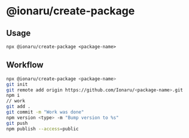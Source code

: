 # @ionaru/create-package

## Usage
```
npx @ionaru/create-package <package-name>
```

## Workflow
```bash
npx @ionaru/create-package <package-name>
git init
git remote add origin https://github.com/Ionaru/<package-name>.git
npm i
// work
git add .
git commit -m "Work was done"
npm version <type> -m "Bump version to %s"
git push
npm publish --access=public
```
